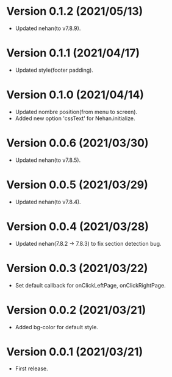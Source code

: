 # Version 0.1.2 (2021/05/13)

- Updated nehan(to v7.8.9).

# Version 0.1.1 (2021/04/17)

- Updated style(footer padding).

# Version 0.1.0 (2021/04/14)

- Updated nombre position(from menu to screen).
- Added new option 'cssText' for Nehan.initialize.

# Version 0.0.6 (2021/03/30)

- Updated nehan(to v7.8.5).

# Version 0.0.5 (2021/03/29)

- Updated nehan(to v7.8.4).

# Version 0.0.4 (2021/03/28)

- Updated nehan(7.8.2 -> 7.8.3) to fix section detection bug.

# Version 0.0.3 (2021/03/22)

- Set default callback for onClickLeftPage, onClickRightPage.

# Version 0.0.2 (2021/03/21)

- Added bg-color for default style.

# Version 0.0.1 (2021/03/21)

- First release.
